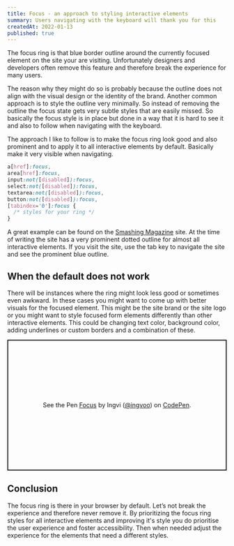```yaml
---
title: Focus - an approach to styling interactive elements
summary: Users navigating with the keyboard will thank you for this
createdAt: 2022-01-13
published: true
---
```


The focus ring is that blue border outline around the currently focused element on the site your are visiting. Unfortunately designers and developers often remove this feature and therefore break the experience for many users.

The reason why they might do so is probably because the outline does not align with the visual design or the identity of the brand. Another common approach is to style the outline very minimally. So instead of removing the outline the focus state gets very subtle styles that are easily missed. So basically the focus style is in place but done in a way that it is hard to see it and also to follow when navigating with the keyboard.

The approach I like to follow is to make the focus ring look good and also prominent and to apply it to all interactive elements by default. Basically make it very visible when navigating.

```css
a[href]:focus,
area[href]:focus,
input:not([disabled]):focus,
select:not([disabled]):focus,
textarea:not([disabled]):focus,
button:not([disabled]):focus,
[tabindex='0']:focus {
  /* styles for your ring */
}
```

A great example can be found on the [Smashing Magazine](https://www.smashingmagazine.com/) site. At the time of writing the site has a very prominent dotted outline for almost all interactive elements. If you visit the site, use the tab key to navigate the site and see the prominent blue outline.

## When the default does not work

There will be instances where the ring might look less good or sometimes even awkward. In these cases you might want to come up with better visuals for the focused element. This might be the site brand or the site logo or you might want to style focused form elements differently than other interactive elements.
This could be changing text color, background color, adding underlines or custom borders and a combination of these.

<p class="codepen" data-height="300" data-default-tab="css,result" data-slug-hash="abLPdyr" data-preview="true" data-editable="true" data-user="ingvoo" style="height: 300px; box-sizing: border-box; display: flex; align-items: center; justify-content: center; border: 2px solid; margin: 1em 0; padding: 1em;">
  <span>See the Pen <a href="https://codepen.io/ingvoo/pen/abLPdyr">
  Focus</a> by Ingvi (<a href="https://codepen.io/ingvoo">@ingvoo</a>)
  on <a href="https://codepen.io">CodePen</a>.</span>
</p>
<script async src="https://cpwebassets.codepen.io/assets/embed/ei.js"></script>

## Conclusion

The focus ring is there in your browser by default. Let’s not break the experience and therefore never remove it. By prioritizing the focus ring styles for all interactive elements and improving it's style you do prioritise the user experience and foster accessibility. Then when needed adjust the experience for the elements that need a different styles.

